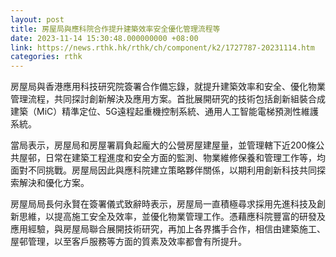 ```yaml
---
layout: post
title: 房屋局與應科院合作提升建築效率安全優化管理流程等
date: 2023-11-14 15:30:48.000000000 +08:00
link: https://news.rthk.hk/rthk/ch/component/k2/1727787-20231114.htm
categories: rthk
---
```


房屋局與香港應用科技研究院簽署合作備忘錄，就提升建築效率和安全、優化物業管理流程，共同探討創新解決及應用方案。首批展開研究的技術包括創新組裝合成建築（MiC）精準定位、5G遠程起重機控制系統、通用人工智能電梯預測性維護系統。

當局表示，房屋局和房屋署肩負起龐大的公營房屋建屋量，並管理轄下近200條公共屋邨，日常在建築工程進度和安全方面的監測、物業維修保養和管理工作等，均面對不同挑戰。房屋局因此與應科院建立策略夥伴關係，以期利用創新科技共同探索解決和優化方案。

房屋局局長何永賢在簽署儀式致辭時表示，房屋局一直積極尋求採用先進科技及創新思維，以提高施工安全及效率，並優化物業管理工作。憑藉應科院豐富的研發及應用經驗，與房屋局聯合展開技術研究，再加上各界攜手合作，相信由建築施工、屋邨管理，以至客戶服務等方面的質素及效率都會有所提升。
